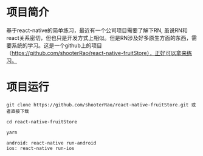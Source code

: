 # 项目简介

基于react-native的简单练习，最近有一个公司项目需要了解下RN, 虽说RN和react关系密切，但也只是开发方式上相似。但是RN涉及好多原生方面的东西，需要系统的学习。这是一个github上的项目（https://github.com/shooterRao/react-native-fruitStore），正好可以拿来练习。

# 项目运行

```
git clone https://github.com/shooterRao/react-native-fruitStore.git 或者直接下载

cd react-native-fruitStore

yarn

android: react-native run-android
ios: react-native run-ios
```

